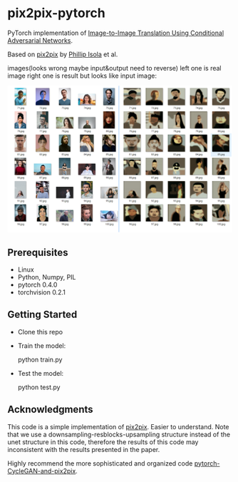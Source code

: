 # pix2pix-pytorch

PyTorch implementation of [Image-to-Image Translation Using Conditional Adversarial Networks](https://arxiv.org/pdf/1611.07004v1.pdf).

Based on [pix2pix](https://phillipi.github.io/pix2pix/) by [Phillip Isola](https://github.com/phillipi) et al.

images(looks wrong maybe input&output need to reverse)
left one is real image right one is result but looks like input image: 

<img src='iao.png' >


## Prerequisites

+ Linux
+ Python, Numpy, PIL
+ pytorch 0.4.0
+ torchvision 0.2.1

## Getting Started

+ Clone this repo

+ Train the model:

    python train.py

+ Test the model:

    python test.py

## Acknowledgments

This code is a simple implementation of [pix2pix](https://phillipi.github.io/pix2pix/). Easier to understand. Note that we use a downsampling-resblocks-upsampling structure instead of the unet structure in this code, therefore the results of this code may inconsistent with the results presented in the paper.

Highly recommend the more sophisticated and organized code [pytorch-CycleGAN-and-pix2pix](https://github.com/junyanz/pytorch-CycleGAN-and-pix2pix).
